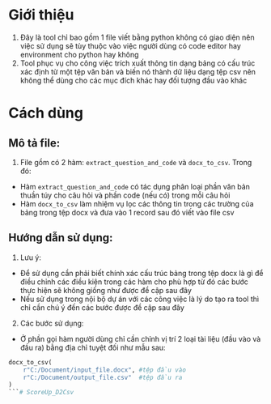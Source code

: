 # Giới thiệu
1. Đây là tool chỉ bao gồm 1 file viết bằng python không có giao diện nên việc sử dụng sẽ tùy thuộc vào việc người dùng có code editor hay environment cho python hay không
2. Tool phục vụ cho công việc trích xuất thông tin dạng bảng có cấu trúc xác định từ một tệp văn bản và biến nó thành dữ liệu dạng tệp csv nên không thể dùng cho các mục đích khác hay đối tượng đầu vào khác
# Cách dùng
## Mô tả file:
1. File gồm có 2 hàm: `extract_question_and_code` và `docx_to_csv`. Trong đó:
  - Hàm `extract_question_and_code` có tác dụng phân loại phần văn bản thuần túy cho câu hỏi và phần code (nếu có) trong mỗi câu hỏi
  - Hàm `docx_to_csv` làm nhiệm vụ lọc các thông tin trong các trường của bảng trong tệp docx và đưa vào 1 record sau đó viết vào file csv
## Hướng dẫn sử dụng:
1. Lưu ý:
  - Để sử dụng cần phải biết chính xác cấu trúc bảng trong tệp docx là gì để điều chỉnh các điều kiện trong các hàm cho phù hợp từ đó các bước thực hiện sẽ không giống như được đề cập sau đây
  - Nếu sử dụng trong nội bộ dự án với các công việc là lý do tạo ra tool thì chỉ cần chú ý đến các bước được đề cập sau đây
2. Các bước sử dụng:
  - Ở phần gọi hàm người dùng chỉ cần chỉnh vị trí 2 loại tài liệu (đầu vào và đầu ra) bằng địa chỉ tuyệt đối như mẫu sau:
```python
docx_to_csv(
    r"C:/Document/input_file.docx", #tệp đầu vào
    r"C:/Document/output_file.csv"  #tệp đầu ra
)
```#   S c o r e U p _ D 2 C s v  
 